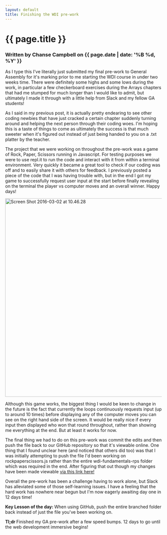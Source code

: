 ```yaml
---
layout: default
title: Finishing the WDI pre-work
---
```

<h1 class="header-name">{{ page.title }}</h1>
<h3 class="header-name">Written by Chanse Campbell on {{ page.date | date: '%B %d, %Y' }}</h3>

As I type this I've literally just submitted my final pre-work to General Assembly for it's marking prior to me starting the WDI course in under two weeks time. There were definitely some highs and some lows during the work, in particular a few checkerboard exercises during the Arrays chapters that had me stumped for much longer than I would like to admit, but ultimately I made it through with a little help from Slack and my fellow GA students!

As I said in my previous post, it is actually pretty endearing to see other coding newbies that have just cracked a certain chapter suddenly turning around and helping the next person through their coding woes. I'm hoping this is a taste of things to come as ultimately the success is that much sweeter when it's figured out instead of just being handed to you on a .txt platter by the teacher.

The project that we were working on throughout the pre-work was a game of Rock, Paper, Scissors running in Javascript. For testing purposes we were to use repl.it to run the code and interact with it from within a terminal environment. Very quickly it became a great tool to check if our coding was off and to easily share it with others for feedback. I previously posted a piece of the code that I was having trouble with, but in the end I got my game to successfully request user input at the start before finally revealing on the terminal the player vs computer moves and an overall winner. Happy days!

<img class="alignnone size-full wp-image-218" src="https://thelongcodeahead.files.wordpress.com/2016/03/screen-shot-2016-03-02-at-10-46-28.png" alt="Screen Shot 2016-03-02 at 10.46.28" width="1268" height="638" />

Although this game works, the biggest thing I would be keen to change in the future is the fact that currently the loops continuously requests input (up to around 10 times) before displaying any of the computer moves you can see on the right hand side of the screen. It would be really nice if every input then displayed who won that round throughout, rather than showing me everything at the end. But at least it works for now.

The final thing we had to do on this pre-work was commit the edits and then push the file back to our GitHub repository so that it's viewable online. One thing that I found unclear here (and noticed that others did too) was that I was initially attempting to push the file I'd been working on rockpaperscissors.js rather than the entire wdi-fundamentals-rps folder which was required in the end. After figuring that out though my changes have been made viewable <a href="https://github.com/chansecampbell/wdi-fundamentals-rps" target="_blank">via this link here!</a>

Overall the pre-work has been a challenge having to work alone, but Slack has alleviated some of those self-learning issues. I have a feeling that the hard work has nowhere near begun but I'm now eagerly awaiting day one in 12 days time!

<strong>Key Lesson of the day: </strong>When using GitHub, push the entire branched folder back instead of just the file you've been working on.

<strong>Tl;dr </strong>Finished my GA pre-work after a few speed bumps. 12 days to go until the web development immersive begins!
